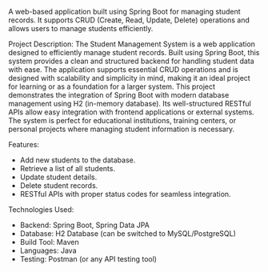 A web-based application built using Spring Boot for managing student records. It supports CRUD (Create, Read, Update, Delete) operations and allows users to manage students efficiently.

Project Description:
The Student Management System is a web application designed to efficiently manage student records. Built using Spring Boot, this system provides a clean and structured backend for handling student data with ease. 
The application supports essential CRUD operations and is designed with scalability and simplicity in mind, making it an ideal project for learning or as a foundation for a larger system.
This project demonstrates the integration of Spring Boot with modern database management using H2 (in-memory database). Its well-structured RESTful APIs allow easy integration with frontend applications or external systems. 
The system is perfect for educational institutions, training centers, or personal projects where managing student information is necessary.

Features:
  - Add new students to the database.
  - Retrieve a list of all students.
  - Update student details.
  - Delete student records.
  - RESTful APIs with proper status codes for seamless integration.

Technologies Used: 
   - Backend: Spring Boot, Spring Data JPA
   - Database: H2 Database (can be switched to MySQL/PostgreSQL)
   - Build Tool: Maven
   - Languages: Java
   - Testing: Postman (or any API testing tool)

